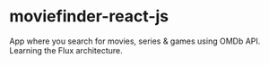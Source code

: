 # moviefinder-react-js
App where you search for movies, series &amp; games using OMDb API. Learning the Flux architecture.
